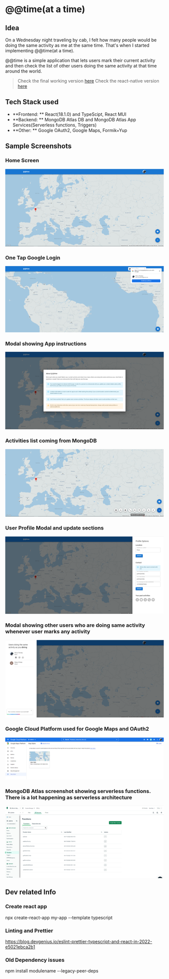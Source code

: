 # @@time(at a time)

## Idea
On a Wednesday night traveling by cab, I felt how many people would be doing the same activity as me at the same time. That's when I started implementing @@time(at a time). 

@@time is a simple application that lets users mark their current activity and then check the list of
other users doing the same activity at that time around the world.

> Check the final working version [here](https://atatime-wmqjt.mongodbstitch.com/)
> Check the react-native version [here](https://github.com/pdhruv93/atatime-react-native-final)

## Tech Stack used
- **Frontend: ** React(18.1.0) and TypeScipt, React MUI
- **Backend: ** MongoDB Atlas DB and MongoDB Atlas App Services(Serverless functions, Triggers)
- **Other: ** Google OAuth2, Google Maps, Formik+Yup


## Sample Screenshots
### Home Screen
![](screenshots/home_screen.PNG)

### One Tap Google Login
![](screenshots/on_tap_login.PNG)

### Modal showing App instructions
![](screenshots/about_modal.PNG)

### Activities list coming from MongoDB
![](screenshots/activities_list.PNG)

### User Profile Modal and update sections
![](screenshots/profile_section.PNG)

### Modal showing other users who are doing same activity whenever user marks any activity
![](screenshots/other_users.PNG)

### Google Cloud Platform used for Google Maps and OAuth2
![](screenshots/gcp.PNG)

### MongoDB Atlas screenshot showing serverless functions. There is a lot happening as serverless architecture
![](screenshots/mongodb_functions.PNG)


## Dev related Info
### Create react app
npx create-react-app my-app --template typescript

### Linting and Prettier
https://blog.devgenius.io/eslint-prettier-typescript-and-react-in-2022-e5021ebca2b1

### Old Dependency issues
npm install modulename --legacy-peer-deps